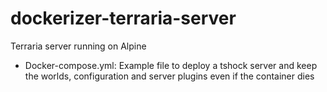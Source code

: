 # dockerizer-terraria-server
Terraria server running on Alpine

- Docker-compose.yml: Example file to deploy a tshock server and keep the worlds, configuration and server plugins even if the container dies
